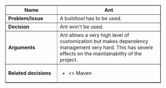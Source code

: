 <table cellpadding='5' border='1' cellspacing='0' width='650'>
<blockquote><thead>
<blockquote><tr>
<blockquote><th width='150'> Name </th>
<th>Ant</th>
</blockquote></tr>
</blockquote></thead>
<tbody>
<blockquote><tr>
<blockquote><td> <b>Problem/Issue</b> </td>
<td>A buildtool has to be used.</td>
</blockquote></tr>
<tr>
<blockquote><td> <b>Decision</b> </td>
<td>Ant won't be used.</td>
</blockquote></tr>
<tr>
<blockquote><td> <b>Arguments</b> </td>
<td>Ant allows a very high level of customization but makes dependency management very hard. This has severe effects on the maintainability of the project.</td>
</blockquote></tr>
<tr>
<blockquote><td> <b>Related decisions</b> </td>
<td>
<ul>
<li><<is alternative for>> Maven</li>
</ul>
</td>
</blockquote></tr>
</blockquote></tbody>
</table>